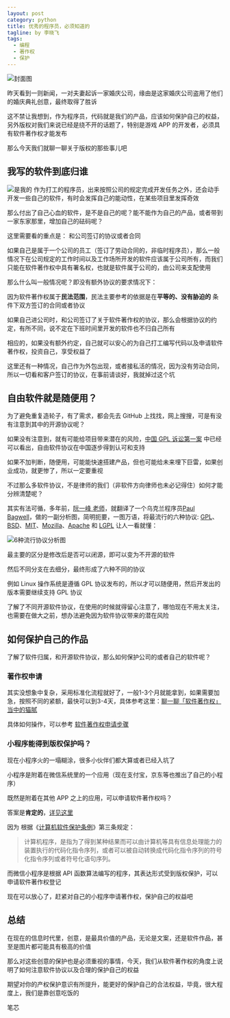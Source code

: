 ```yaml
---
layout: post
category: python
title: 优秀的程序员，必须知道的
tagline: by 李晓飞
tags:
  - 编程
  - 著作权
  - 保护
---
```

![封面图](http://www.justdopython.com/assets/images/2021/05/licenses/00.jpg)

昨天看到一则新闻，一对夫妻起诉一家婚庆公司，缘由是这家婚庆公司盗用了他们的婚庆典礼创意，最终取得了胜诉

这不禁让我想到，作为程序员，代码就是我们的产品，应该如何保护自己的权益， 另外版权对我们来说已经是绕不开的话题了，特别是游戏 APP 的开发者，必须具有软件著作权才能发布

那么今天我们就聊一聊关于版权的那些事儿吧
<!--more-->

## 我写的软件到底归谁

![是我的](http://www.justdopython.com/assets/images/2021/05/licenses/01.jpg)
作为打工的程序员，出来按照公司的规定完成开发任务之外，还会动手开发一些自己的软件，有时会发挥自己的能动性，在某些项目里发挥奇效

那么付出了自己心血的软件，是不是自己的呢？能不能作为自己的产品，或者带到一家东家那里，增加自己的砝码呢？

这里需要看的重点是： 和公司签订的协议或者合同

如果自己是属于一个公司的员工（签订了劳动合同的，非临时程序员），那么一般情况下在公司规定的工作时间以及工作场所开发的软件应该属于公司所有，而我们只能在软件著作权中具有署名权，也就是软件属于公司的，由公司来支配使用

那么什么叫一般情况呢？即没有额外协议的要求情况下：

因为软件著作权属于**民法范围**，民法主要参考的依据是在**平等的、没有胁迫的** 条件下双方签订的合同或者协议

如果自己进公司时，和公司签订了关于软件著作权的协议，那么会根据协议的约定，有所不同，说不定在下班时间里开发的软件也不归自己所有

相应的，如果没有额外约定，自己就可以安心的为自己打工编写代码以及申请软件著作权，投资自己，享受权益了

这里还有一种情况，自己作为外包出现，或者接私活的情况，因为没有劳动合同，所以一切看和客户签订的协议，在事前请谈好，我就掉过这个坑

## 自由软件就是随便用？

为了避免重复造轮子，有了需求，都会先去 GitHub 上找找，网上搜搜，可是有没有注意到其中的开源协议呢？

如果没有注意到，就有可能给项目带来潜在的风险，[中国 GPL 诉讼第一案](https://www.cnbeta.com/articles/tech/924045.htm "中国 GPL 诉讼第一案") 中已经可以看出，自由软件协议在中国逐步得到认可和支持

如果不加判断，随便用，可能能快速搭建产品，但也可能给未来埋下巨雷，如果创业成功，就更惨了，所以一定要重视

不过那么多软件协议，不是律师的我们（非软件方向律师也未必记得住）如何才能分辨清楚呢？

其实有法可循，多年前，[阮一峰 老师](http://www.ruanyifeng.com/ "阮一峰网络日志")，就翻译了一个乌克兰程序员[Paul Bagwell](http://pbagwl.com/post/5078147450/description-of-popular-software-licenses "乌克兰程序员Paul Bagwell")，做的一副分析图，简明扼要，一图万语，将最流行的六种协议: [GPL](http://www.gnu.org/licenses/gpl.html "GPL")、[BSD](http://en.wikipedia.org/wiki/BSD_licenses "BSD")、[MIT](http://en.wikipedia.org/wiki/MIT_License "MIT")、[Mozilla](http://www.mozilla.org/MPL/ "Mozilla")、[Apache](http://www.apache.org/licenses/LICENSE-2.0 "Apache") 和 [LGPL](http://www.gnu.org/copyleft/lesser.html "LGPL") 让人一看就懂：

![6种流行协议分析图](http://www.justdopython.com/assets/images/2021/05/licenses/02.png)

最主要的区分是修改后是否可以闭源，即可以变为不开源的软件

然后不同分支在去细分，最终形成了六种不同的协议

例如 Linux 操作系统是遵循 GPL 协议发布的，所以才可以随便用，然后开发出的版本需要继续支持 GPL 协议

了解了不同开源软件协议，在使用的时候就得留心注意了，哪怕现在不用太关注，也需要在做大之前，想办法避免因为软件协议带来的潜在风险

## 如何保护自己的作品

了解了软件归属，和开源软件协议，那么如何保护公司的或者自己的软件呢？

### 著作权申请

其实没想象中复杂，采用标准化流程就好了，一般1-3个月就能拿到，如果需要加急，按照不同的紧额，最快可以到3-4天，具体参考这里：[聊一聊「软件著作权」当中的猫腻](https://mp.weixin.qq.com/s/twtYXK38X-GnVfjL-P8cdQ "聊一聊「软件著作权」当中的猫腻")

具体如何操作，可以参考 [软件著作权申请步骤](https://my.oschina.net/u/4357160/blog/3273857 "软件著作权申请步骤")

### 小程序能得到版权保护吗？

现在小程序火的一塌糊涂，很多小伙伴们都大算或者已经入坑了

小程序是附着在微信系统里的一个应用（现在支付宝，京东等也推出了自己的小程序）

既然是附着在其他 APP 之上的应用，可以申请软件著作权吗？

答案是**肯定的**，[详见这里](https://www.chinaweizheng.com/zscq/banquan/wxxcx.html "小程序申请软件著作权")

因为 根据《[计算机软件保护条例](http://www.people.cn/zixun/flfgk/item/dwjjf/falv/7/7-2-03.html "计算机软件保护条例")》第三条规定：

> 计算机程序，是指为了得到某种结果而可以由计算机等具有信息处理能力的装置执行的代码化指令序列，或者可以被自动转换成代码化指令序列的符号化指令序列或者符号化语句序列。

而微信小程序是根据 API 函数算法编写的程序，其表达形式受到版权保护，可以申请软件著作权登记

现在可以放心了，赶紧对自己的小程序申请著作权，保护自己的权益吧

## 总结

在现在的信息时代里，创意，是最具价值的产品，无论是文案，还是软件作品，甚至是图片都可能具有极高的价值

那么对这些创意的保护也是必须重视的事情，今天，我们从软件著作权的角度上说明了如何注意软件协议以及合理的保护自己的权益

期望对你的产权保护意识有所提升，能更好的保护自己的合法权益，毕竟，很大程度上，我们是靠创意吃饭的

笔芯
